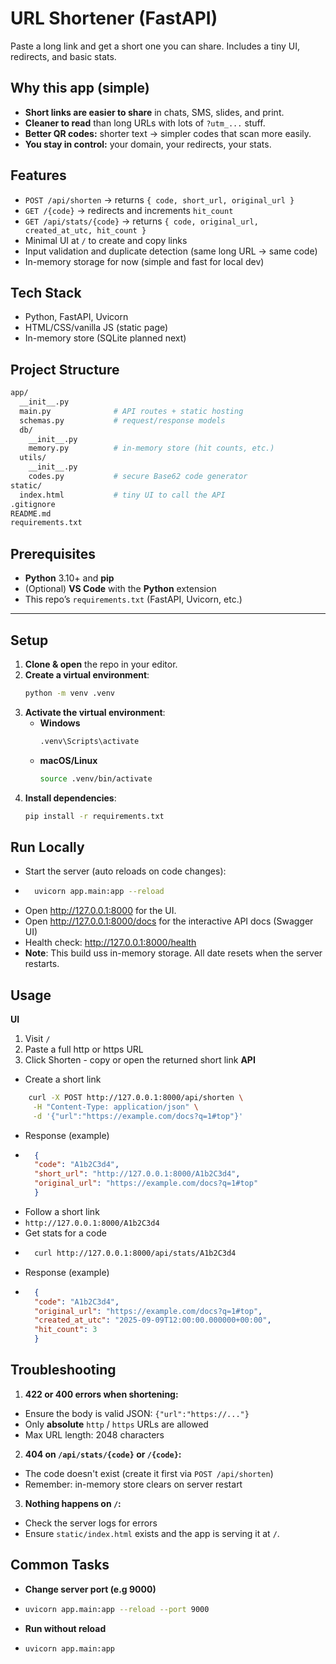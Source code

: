 # URL Shortener (FastAPI)

Paste a long link and get a short one you can share. Includes a tiny UI, redirects, and basic stats.

## Why this app (simple)

- **Short links are easier to share** in chats, SMS, slides, and print.
- **Cleaner to read** than long URLs with lots of `?utm_...` stuff.
- **Better QR codes:** shorter text → simpler codes that scan more easily.
- **You stay in control:** your domain, your redirects, your stats.

## Features
- `POST /api/shorten` → returns `{ code, short_url, original_url }`
- `GET /{code}` → redirects and increments `hit_count`
- `GET /api/stats/{code}` → returns `{ code, original_url, created_at_utc, hit_count }`
- Minimal UI at `/` to create and copy links
- Input validation and duplicate detection (same long URL → same code)
- In-memory storage for now (simple and fast for local dev)

## Tech Stack
- Python, FastAPI, Uvicorn
- HTML/CSS/vanilla JS (static page)
- In-memory store (SQLite planned next)

## Project Structure
```bash
app/
  __init__.py
  main.py              # API routes + static hosting
  schemas.py           # request/response models
  db/
    __init__.py
    memory.py          # in-memory store (hit counts, etc.)
  utils/
    __init__.py
    codes.py           # secure Base62 code generator
static/
  index.html           # tiny UI to call the API
.gitignore
README.md
requirements.txt
```

## Prerequisites
- **Python** 3.10+ and **pip**
- (Optional) **VS Code** with the **Python** extension
- This repo’s `requirements.txt` (FastAPI, Uvicorn, etc.)

---

## Setup
1) **Clone & open** the repo in your editor.  
2) **Create a virtual environment**:
   ```bash
   python -m venv .venv
   ```
3) **Activate the virtual environment**:
    - **Windows**
        ```bash
        .venv\Scripts\activate
        ```
    - **macOS/Linux**
        ```bash
        source .venv/bin/activate
        ```
4) **Install dependencies**:
    ```bash
    pip install -r requirements.txt
    ```

## Run Locally 
- Start the server (auto reloads on code changes): 
- ```bash
    uvicorn app.main:app --reload
    ```
- Open http://127.0.0.1:8000 for the UI.
- Open http://127.0.0.1:8000/docs for the interactive API docs (Swagger UI)
- Health check: http://127.0.0.1:8000/health
- **Note**: This build uss in-memory storage. All date resets when the server restarts.

## Usage
**UI**
1) Visit `/` 
2) Paste a full http or https URL
3) Click Shorten - copy or open the returned short link
**API**
- Create a short link
```bash
    curl -X POST http://127.0.0.1:8000/api/shorten \
     -H "Content-Type: application/json" \
     -d '{"url":"https://example.com/docs?q=1#top"}'
```
- Response (example)
- ```json
    {
    "code": "A1b2C3d4",
    "short_url": "http://127.0.0.1:8000/A1b2C3d4",
    "original_url": "https://example.com/docs?q=1#top"
    }
  ```
- Follow a short link
- `http://127.0.0.1:8000/A1b2C3d4`
- Get stats for a code
- ```bash
    curl http://127.0.0.1:8000/api/stats/A1b2C3d4
  ```
- Response (example)
- ```json
    {
    "code": "A1b2C3d4",
    "original_url": "https://example.com/docs?q=1#top",
    "created_at_utc": "2025-09-09T12:00:00.000000+00:00",
    "hit_count": 3
    }
  ```
 
 ## Troubleshooting
 1) **422 or 400 errors when shortening:**
 - Ensure the body is valid JSON: `{"url":"https://..."}`
 - Only **absolute** `http` / `https` URLs are allowed
 - Max URL length: 2048 characters
 2) **404 on `/api/stats/{code}` or  `/{code}`:**
 - The code doesn't exist (create it first via `POST /api/shorten`)
 - Remember: in-memory store clears on server restart
 3) **Nothing happens on `/`:**
 - Check the server logs for errors
 - Ensure `static/index.html` exists and the app is serving it at `/`.

 ## Common Tasks
 - **Change server port (e.g 9000)**
 - ```bash
   uvicorn app.main:app --reload --port 9000
   ```
- **Run without reload**
- ```bash
  uvicorn app.main:app
  ```


